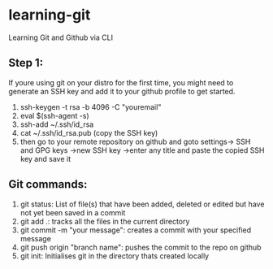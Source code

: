 # learning-git
Learning Git and Github via CLI

## Step 1:

If youre using git on your distro for the first time, you might need to generate an SSH key and add it to your github profile to get started.

1. ssh-keygen -t rsa -b 4096 -C "youremail"
2. eval $(ssh-agent -s)
3. ssh-add ~/.ssh/id_rsa
4. cat ~/.ssh/id_rsa.pub (copy the SSH key)
5. then go to your remote repository on github and goto settings-> SSH and GPG keys ->new SSH key ->enter any title and paste the copied SSH key and save it
 

 ## Git commands:

 1. git status: List of file(s) that have been added, deleted or edited but have not yet been saved in a commit
 2. git add .: tracks all the files in the current directory
 3. git commit -m "your message": creates a commit with your specified message
 4. git push origin "branch name": pushes the commit to the repo on github
 5. git init: Initialises git in the directory thats created locally
